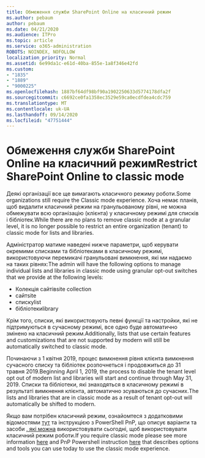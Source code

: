 ```yaml
---
title: Обмеження служби SharePoint Online на класичний режим
ms.author: pebaum
author: pebaum
ms.date: 04/21/2020
ms.audience: ITPro
ms.topic: article
ms.service: o365-administration
ROBOTS: NOINDEX, NOFOLLOW
localization_priority: Normal
ms.assetid: 6e99da1c-e61d-40ba-855e-1a8f346e42fd
ms.custom:
- "1835"
- "1889"
- "9000225"
ms.openlocfilehash: 1887bf64df98bf90a1902250633d5774178dfa2f
ms.sourcegitcommit: c6692ce0fa1358ec3529e59ca0ecdfdea4cdc759
ms.translationtype: MT
ms.contentlocale: uk-UA
ms.lasthandoff: 09/14/2020
ms.locfileid: "47751444"
---
```

# <a name="restrict-sharepoint-online-to-classic-mode"></a><span data-ttu-id="82bba-102">Обмеження служби SharePoint Online на класичний режим</span><span class="sxs-lookup"><span data-stu-id="82bba-102">Restrict SharePoint Online to classic mode</span></span>

<span data-ttu-id="82bba-103">Деякі організації все ще вимагають класичного режиму роботи.</span><span class="sxs-lookup"><span data-stu-id="82bba-103">Some organizations still require the Classic mode experience.</span></span> <span data-ttu-id="82bba-104">Хоча немає планів, щоб видалити класичний режим на гранульованому рівні, не можна обмежувати всю організацію (клієнта) у класичному режимі для списків і бібліотек.</span><span class="sxs-lookup"><span data-stu-id="82bba-104">While there are no plans to remove classic mode at a granular level, it is no longer possible to restrict an entire organization (tenant) to classic mode for lists and libraries.</span></span>

<span data-ttu-id="82bba-105">Адміністратор матиме наведені нижче параметри, щоб керувати окремими списками та бібліотеками в класичному режимі, використовуючи перемикачі гранульовані вимкнення, які ми надаємо на таких рівнях:</span><span class="sxs-lookup"><span data-stu-id="82bba-105">The admin will have the following options to manage individual lists and libraries in classic mode using granular opt-out switches that we provide at the following levels:</span></span>

- <span data-ttu-id="82bba-106">Колекція сайтів</span><span class="sxs-lookup"><span data-stu-id="82bba-106">site collection</span></span>
- <span data-ttu-id="82bba-107">сайт</span><span class="sxs-lookup"><span data-stu-id="82bba-107">site</span></span>
- <span data-ttu-id="82bba-108">списку</span><span class="sxs-lookup"><span data-stu-id="82bba-108">list</span></span>
- <span data-ttu-id="82bba-109">бібліотеки</span><span class="sxs-lookup"><span data-stu-id="82bba-109">library</span></span>

<span data-ttu-id="82bba-110">Крім того, списки, які використовують певні функції та настройки, які не підтримуються в сучасному режимі, все одно буде автоматично змінено на класичний режим.</span><span class="sxs-lookup"><span data-stu-id="82bba-110">Additionally, lists that use certain features and customizations that are not supported by modern will still be automatically switched to classic mode.</span></span>

<span data-ttu-id="82bba-111">Починаючи з 1 квітня 2019, процес вимкнення рівня клієнта вимкнення сучасного списку та бібліотек розпочнеться і продовжиться до 31 травня 2019.</span><span class="sxs-lookup"><span data-stu-id="82bba-111">Beginning April 1, 2019, the process to disable the tenant level opt out of modern list and libraries will start and continue through May 31, 2019.</span></span>  <span data-ttu-id="82bba-112">Списки та бібліотеки, які знаходяться в класичному режимі в результаті вимкнення клієнта, автоматично зсуваються до сучасних.</span><span class="sxs-lookup"><span data-stu-id="82bba-112">The lists and libraries that are in classic mode as a result of tenant opt-out will automatically be shifted to modern.</span></span>

<span data-ttu-id="82bba-113">Якщо вам потрібен класичний режим, ознайомтеся з додатковими відомостями [тут](https://techcommunity.microsoft.com/t5/Microsoft-SharePoint-Blog/Delivering-SharePoint-modern-experiences/ba-p/315023) та інструкцією з PowerShell PnP, що описує варіанти та засоби [, які можна](https://docs.microsoft.com/sharepoint/dev/transform/modernize-userinterface-lists-and-libraries-optout) використовувати сьогодні, щоб використовувати класичний режим роботи.</span><span class="sxs-lookup"><span data-stu-id="82bba-113">If you require classic mode please see more information [here](https://techcommunity.microsoft.com/t5/Microsoft-SharePoint-Blog/Delivering-SharePoint-modern-experiences/ba-p/315023) and PnP Powershell instruction [here](https://docs.microsoft.com/sharepoint/dev/transform/modernize-userinterface-lists-and-libraries-optout) that describes options and tools you can use today to use the classic mode experience.</span></span>
